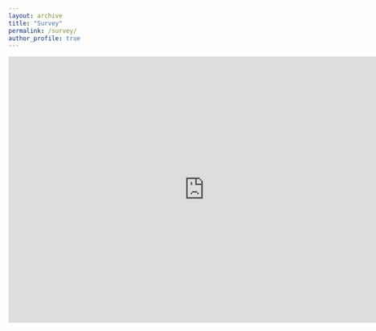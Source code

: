 ```yaml
---
layout: archive
title: "Survey"
permalink: /survey/
author_profile: true
---
```


<iframe src="https://docs.google.com/forms/d/e/1FAIpQLSfOKLiO_BvyEwPnv8E2jsm0UWi-71zz-CfRjBkw1Dkb8lN0xg/viewform? usp=pp_url&entry.757081828=I+consent&entry.22990872&entry.422054798&entry.1342174310embedded=true" width="780" height="530" frameborder="0" marginheight="0" marginwidth="0">Loading...</iframe>

